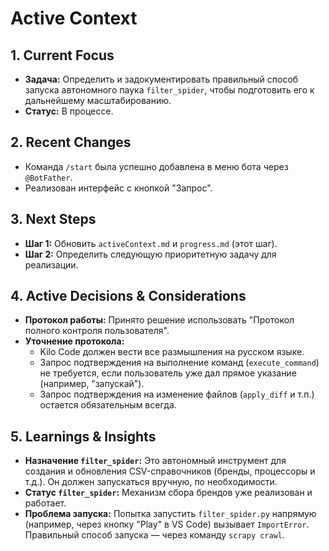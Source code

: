 # Active Context

## 1. Current Focus

*   **Задача:** Определить и задокументировать правильный способ запуска автономного паука `filter_spider`, чтобы подготовить его к дальнейшему масштабированию.
*   **Статус:** В процессе.

## 2. Recent Changes

*   Команда `/start` была успешно добавлена в меню бота через `@BotFather`.
*   Реализован интерфейс с кнопкой "Запрос".

## 3. Next Steps

*   **Шаг 1:** Обновить `activeContext.md` и `progress.md` (этот шаг).
*   **Шаг 2:** Определить следующую приоритетную задачу для реализации.

## 4. Active Decisions & Considerations

*   **Протокол работы:** Принято решение использовать "Протокол полного контроля пользователя".
*   **Уточнение протокола:**
    *   Kilo Code должен вести все размышления на русском языке.
    *   Запрос подтверждения на выполнение команд (`execute_command`) не требуется, если пользователь уже дал прямое указание (например, "запускай").
    *   Запрос подтверждения на изменение файлов (`apply_diff` и т.п.) остается обязательным всегда.

## 5. Learnings & Insights

*   **Назначение `filter_spider`:** Это автономный инструмент для создания и обновления CSV-справочников (бренды, процессоры и т.д.). Он должен запускаться вручную, по необходимости.
*   **Статус `filter_spider`:** Механизм сбора брендов уже реализован и работает.
*   **Проблема запуска:** Попытка запустить `filter_spider.py` напрямую (например, через кнопку "Play" в VS Code) вызывает `ImportError`. Правильный способ запуска — через команду `scrapy crawl`.